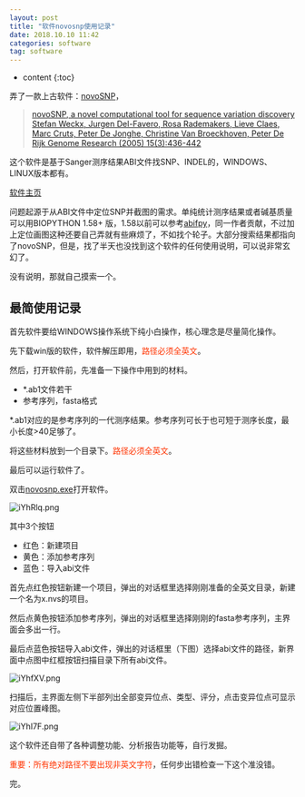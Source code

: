 ```yaml
---
layout: post
title: "软件novosnp使用记录"
date: 2018.10.10 11:42
categories: software
tag: software
---
```

* content
{:toc}


弄了一款上古软件：[novoSNP](http://www.molgen.vib-ua.be/bioinfo/novosnp/)，

> [novoSNP, a novel computational tool for sequence variation discovery
Stefan Weckx, Jurgen Del-Favero, Rosa Rademakers, Lieve Claes, 
Marc Cruts, Peter De Jonghe, Christine Van Broeckhoven, Peter De Rijk
Genome Research (2005) 15(3):436-442](https://genome.cshlp.org/content/15/3/436.short)

这个软件是基于Sanger测序结果ABI文件找SNP、INDEL的，WINDOWS、LINUX版本都有。

[软件主页](http://www.molgen.vib-ua.be/bioinfo/novosnp/)


问题起源于从ABI文件中定位SNP并截图的需求。单纯统计测序结果或者碱基质量可以用BIOPYTHON 1.58+ 版，1.58以前可以参考[abifpy](https://github.com/bow/abifpy)，同一作者贡献，不过加上定位画图这种还要自己弄就有些麻烦了，不如找个轮子。大部分搜索结果都指向了novoSNP，但是，找了半天也没找到这个软件的任何使用说明，可以说非常玄幻了。

没有说明，那就自己摸索一个。

## 最简使用记录

首先软件要给WINDOWS操作系统下纯小白操作，核心理念是尽量简化操作。

先下载win版的软件，软件解压即用，<font color="#FF3300">路径必须全英文</font>。

然后，打开软件前，先准备一下操作中用到的材料。

 + *.ab1文件若干
 + 参考序列，fasta格式

*.ab1对应的是参考序列的一代测序结果。参考序列可长于也可短于测序长度，最小长度>40足够了。

将这些材料放到一个目录下。<font color="#FF3300">路径必须全英文</font>。

最后可以运行软件了。

双击[novosnp.exe]()打开软件。

![iYhRlq.png](https://s1.ax1x.com/2018/10/10/iYhRlq.png)

其中3个按钮

+ 红色：新建项目
+ 黄色：添加参考序列
+ 蓝色：导入abi文件

首先点红色按钮新建一个项目，弹出的对话框里选择刚刚准备的全英文目录，新建一个名为x.nvs的项目。

然后点黄色按钮添加参考序列，弹出的对话框里选择刚刚的fasta参考序列，主界面会多出一行。

最后点蓝色按钮导入abi文件，弹出的对话框里（下图）选择abi文件的路径，新界面中点图中红框按钮扫描目录下所有abi文件。

![iYhfXV.png](https://s1.ax1x.com/2018/10/10/iYhfXV.png)

扫描后，主界面左侧下半部列出全部变异位点、类型、评分，点击变异位点可显示对应位置峰图。

![iYhI7F.png](https://s1.ax1x.com/2018/10/10/iYhI7F.png)

这个软件还自带了各种调整功能、分析报告功能等，自行发掘。

<font color="#FF3300">重要：所有绝对路径不要出现非英文字符</font>，任何步出错检查一下这个准没错。

完。